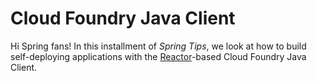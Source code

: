 # Cloud Foundry Java Client 

Hi Spring fans! In this installment of _Spring Tips_, we look at how to build self-deploying applications with the [Reactor](http://projectreactor.io)-based Cloud Foundry Java Client. 
